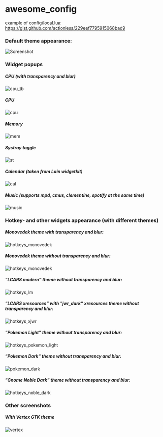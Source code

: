 awesome_config
==============

example of config/local.lua: https://gist.github.com/actionless/229eef7795915068bad9

### Default theme appearance:

![Screenshot](http://fc08.deviantart.net/fs70/f/2014/213/7/0/monovedek_set_____by_actionless-d7sr317.png "Screenshot")

### Widget popups

##### CPU (with transparency and blur)
![cpu_tb](http://i.imgur.com/JlRkAIm.png "cpu_tb")

##### CPU
![cpu](http://i.imgur.com/4G94o8i.png "cpu")

##### Memory
![mem](http://i.imgur.com/cg4dq17.png "mem")

##### Systray toggle
![st](http://i.imgur.com/HFfERGC.png "st")

##### Calendar (taken from Lain widgetkit)
![cal](http://i.imgur.com/pB5n12b.png "cal")

##### Music (supports mpd, cmus, clementine, spotify at the _same_ time)
![music](http://i.imgur.com/W7ur5SQ.png "music")



### Hotkey- and other widgets appearance (with different themes)

##### Monovedek theme with transparency and blur:

![hotkeys_monovedek](http://i.imgur.com/auQdZC5.png "hotkeys_monovedek")

##### Monovedek theme without transparency and blur:

![hotkeys_monovedek](http://i.imgur.com/ygsVm7E.png "hotkeys_monovedek")

##### "LCARS modern" theme without transparency and blur:

![hotkeys_lm](http://i.imgur.com/t6XRD7m.png "hotkeys_lm")

##### "LCARS xresources" with "jwr_dark" xresources theme without transparency and blur:

![hotkeys_xjwr](http://i.imgur.com/y4o3vY0.png "hotkeys_xjw
r")

##### "Pokemon Light" theme without transparency and blur:

![hotkeys_pokemon_light](http://i.imgur.com/hgijuIo.png "hotkeys_pokemon_light")

##### "Pokemon Dark" theme without transparency and blur:

![pokemon_dark](http://i.imgur.com/BWnzpfh.png?1 "pokemon_dark")

##### "Gnome Noble Dark" theme without transparency and blur:

![hotkeys_noble_dark](http://i.imgur.com/XfpBqrV.png "hotkeys_noble_dark")

### Other screenshots

##### With Vertex GTK theme

![vertex](http://i.imgur.com/EVo5arD.png "vertex")


